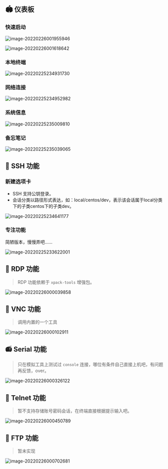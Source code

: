 ## :stadium: 仪表板

### 快速启动

![image-20220226001955946](../imags/1.basic/image-20220226001955946.png)

![image-20220226001618642](../imags/1.basic/image-20220226001618642.png)

### 本地终端

![image-20220225234931730](../imags/1.basic/image-20220225234931730.png)



### 网络连接

![image-20220225234952982](../imags/1.basic/image-20220225234952982.png)



### 系统信息

![image-20220225235009810](../imags/1.basic/image-20220225235009810.png)



### 备忘笔记

![image-20220225235039065](../imags/1.basic/image-20220225235039065.png)







## :rice:  SSH 功能

### 新建选项卡

- SSH 支持公钥登录。
- 会话分类以路径形式表达，如：local/centos/dev，表示该会话属于local分类下的子类centos下的子类dev。

![image-20220225234641177](../imags/1.basic/image-20220225234641177.png)



### 专注功能

简陋版本，慢慢弄吧......

![image-20220225233622001](../imags/1.basic/image-20220225233622001.png)

## :ram: RDP 功能

> RDP 功能依赖于 `xpack-tools` 增强包。

![image-20220226000039858](../imags/1.basic/image-20220226000039858.png)

## :rat:  VNC 功能

>  调用内置的一个工具

![image-20220226000102911](../imags/1.basic/image-20220226000102911.png)





## :radio: Serial 功能

>  只在模拟工具上测试过 `console` 连接，哪位有条件自己直接上机吧，有问题再反馈，over。

![image-20220226000326122](../imags/1.basic/image-20220226000326122.png)





## :shrimp: Telnet 功能

>  暂不支持存储账号密码会话，在终端直接根据提示输入吧。

![image-20220226000450789](../imags/1.basic/image-20220226000450789.png)



## :seedling: FTP 功能

> 暂未实现

![image-20220226000702681](../imags/1.basic/image-20220226000702681.png)



